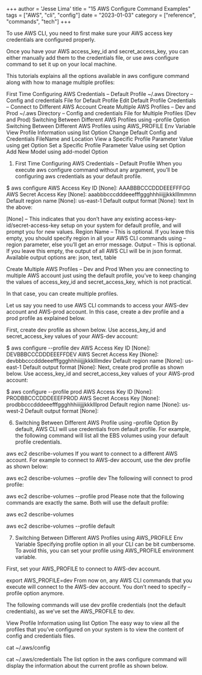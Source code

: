 +++
author = 'Jesse Lima'
title = "15 AWS Configure Command Examples"
tags = ["AWS", "cli", "config"]
date = "2023-01-03"
category = ["reference", "commands", "tech"]
+++


To use AWS CLI, you need to first make sure your AWS access key credentials are configured properly.

Once you have your AWS access_key_id and secret_access_key, you can either manually add them to the credentials file, or use aws configure command to set it up on your local machine.

This tutorials explains all the options available in aws configure command along with how to manage multiple profiles:

First Time Configuring AWS Credentials – Default Profile
~/.aws Directory – Config and credentials File for Default Profile
Edit Default Profile Credentials – Connect to Different AWS Account
Create Multiple AWS Profiles – Dev and Prod
~/.aws Directory – Config and credentials File for Multiple Profiles (Dev and Prod)
Switching Between Different AWS Profiles using –profile Option
Switching Between Different AWS Profiles using AWS_PROFILE Env Variable
View Profile Information using list Option
Change Default Config and Credentials FileName and Location
View a Specific Profile Parameter Value using get Option
Set a Specific Profile Parameter Value using set Option
Add New Model using add-model Option

1. First Time Configuring AWS Credentials – Default Profile
When you execute aws configure command without any argument, you’ll be configuring aws credentials as your default profile.

$ aws configure
AWS Access Key ID [None]: AAABBBCCCDDDEEEFFFGG
AWS Secret Access Key [None]: aaabbbcccdddeeefffggghhhiiijjjkkklllmmmn
Default region name [None]: us-east-1
Default output format [None]: text
In the above:

[None] – This indicates that you don’t have any existing access-key-id/secret-access-key setup on your system for default profile, and will prompt you for new values.
Region Name – This is optional. If you leave this empty, you should specify region in all your AWS CLI commands using –region parameter, else you’ll get an error message.
Output – This is optional. If you leave this empty, the output of all AWS CLI will be in json format. Available output options are: json, text, table


Create Multiple AWS Profiles – Dev and Prod
When you are connecting to multiple AWS account just using the default profile, you’ve to keep changing the values of access_key_id and secret_access_key, which is not practical.

In that case, you can create multiple profiles.

Let us say you need to use AWS CLI commands to access your AWS-dev account and AWS-prod account. In this case, create a dev profile and a prod profile as explained below.

First, create dev profile as shown below. Use access_key_id and secret_access_key values of your AWS-dev account:

$ aws configure --profile dev
AWS Access Key ID [None]: DEVBBBCCCDDDEEEFFDEV
AWS Secret Access Key [None]: devbbbcccdddeeefffggghhhiiijjjkkklllmdev
Default region name [None]: us-east-1
Default output format [None]:
Next, create prod profile as shown below. Use access_key_id and secret_access_key values of your AWS-prod account:

$ aws configure --profile prod
AWS Access Key ID [None]: PRODBBCCCDDDEEEFPROD
AWS Secret Access Key [None]: prodbbcccdddeeefffggghhhiiijjjkkklllprod
Default region name [None]: us-west-2
Default output format [None]:


6. Switching Between Different AWS Profile using –profile Option
By default, AWS CLI will use credentials from default profile. For example, the following command will list all the EBS volumes using your default profile credentials.

aws ec2 describe-volumes
If you want to connect to a different AWS account. For example to connect to AWS-dev account, use the dev profile as shown below:

aws ec2 describe-volumes --profile dev
The following will connect to prod profile:

aws ec2 describe-volumes --profile prod
Please note that the following commands are exactly the same. Both will use the default profile:

aws ec2 describe-volumes

aws ec2 describe-volumes --profile default

7. Switching Between Different AWS Profiles using AWS_PROFILE Env Variable
Specifying profile option in all your CLI can be bit cumbersome. To avoid this, you can set your profile using AWS_PROFILE environment variable.

First, set your AWS_PROFILE to connect to AWS-dev account.

export AWS_PROFILE=dev
From now on, any AWS CLI commands that you execute will connect to the AWS-dev account. You don’t need to specify –profile option anymore.

The following commands will use dev profile credentials (not the default credentials), as we’ve set the AWS_PROFILE to dev.

View Profile Information using list Option
The easy way to view all the profiles that you’ve configured on your system is to view the content of config and credentials files.

cat ~/.aws/config

cat ~/.aws/credentials
The list option in the aws configure command will display the information about the current profile as shown below.